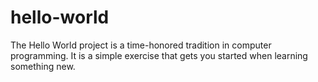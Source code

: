 # hello-world

The Hello World project is a time-honored tradition in computer programming. It is a simple exercise that gets you started when learning something new.
